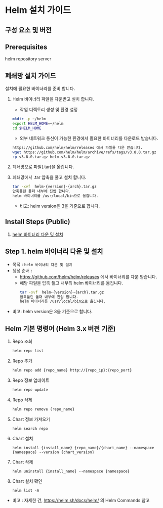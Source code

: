 
# Helm 설치 가이드

## 구성 요소 및 버전

## Prerequisites
helm repository server

## 폐쇄망 설치 가이드
설치에 필요한 바이너리를 준비 합니다.

1. Helm 바이너리 파일을 다운받고 설치 합니다.

   - 작업 디렉토리 생성 및 환경 설정

   ```bash
   mkdir -p ~/helm
   export HELM_HOME=~/helm
   cd $HELM_HOME
   ```

   - 외부 네트워크 통신이 가능한 환경에서 필요한 바이너리를 다운로드 받습니다.

   ```bash
   https://github.com/helm/helm/releases 에서 파일을 다운 받습니다.
   wget https://github.com/helm/helm/archive/refs/tags/v3.8.0.tar.gz
   cp v3.8.0.tar.gz helm-v3.8.0.tar.gz
   
   ```

2. 폐쇄망으로 파일(.tar)을 옮깁니다.

3. 폐쇄망에서 .tar 압축을 풀고 설치 합니다.

   ```bash
   tar -xvf  helm-{version}-{arch}.tar.gz
   압축풀린 폴더 내부에 진입 합니다.
   helm 바이너리를 /usr/local/bin으로 옮깁니다.
   ```
   - 비고: helm version은 3을 기준으로 합니다.

## Install Steps (Public)
1. [helm 바이너리 다운 및 설치]((https://helm.sh/docs/intro/install/)#Step-1-helm-바이너리-다운-및-설치)

## Step 1. helm 바이너리 다운 및 설치
- 목적 : `helm 바이너리 다운 및 설치`
- 생성 순서 : 
    - https://github.com/helm/helm/releases 에서 바이너리를 다운 받습니다.
    - 해당 파일을 압축 풀고 내부의 helm 바이너리를 옮깁니다.
      ```bash
      tar -xvf  helm-{version}-{arch}.tar.gz
      압축풀린 폴더 내부에 진입 합니다.
      helm 바이너리를 /usr/local/bin으로 옮깁니다.
      ```
- 비고: helm version은 3을 기준으로 합니다.

## Helm 기본 명령어 (Helm 3.x 버전 기준)
1. Repo 조회
    ```bash
    helm repo list
    ```
2. Repo 추가
    ```bash
    helm repo add {repo_name} http://{repo_ip}:{repo_port}
    ```
3. Repo 정보 업데이트
    ```bash
    helm repo update
    ```
4. Repo 삭제
    ```bash
    helm repo remove {repo_name}
    ```
5. Chart 정보 가져오기
    ```
    helm search repo
    ```
6. Chart 설치
    ```
    helm install {install_name} {repo_name}/{chart_name} --namespace {namespace} --version {chart_version}
    ```
7. Chart 삭제
    ```
    helm uninstall {install_name} --namespace {namespace}
    ```
8. Chart 설치 확인
    ```
    helm list -A
    ```
- 비고 : 자세한 건, https://helm.sh/docs/helm/ 의 Helm Commands 참고
